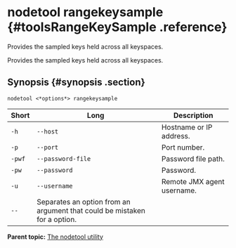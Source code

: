 # nodetool rangekeysample {#toolsRangeKeySample .reference}

Provides the sampled keys held across all keyspaces.

Provides the sampled keys held across all keyspaces.

## Synopsis {#synopsis .section}

```language-bash
nodetool <*options*> rangekeysample
```

|Short|Long|Description|
|-----|----|-----------|
|`-h`|`--host`|Hostname or IP address.|
|`-p`|`--port`|Port number.|
|`-pwf`|`--password-file`|Password file path.|
|`-pw`|`--password`|Password.|
|`-u`|`--username`|Remote JMX agent username.|
|`--`|Separates an option from an argument that could be mistaken for a option.|

**Parent topic:** [The nodetool utility](../../cassandra/tools/toolsNodetool.md)

